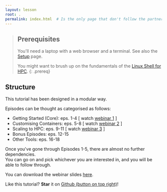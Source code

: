 ```yaml
---
layout: lesson
root: .
permalink: index.html  # Is the only page that don't follow the partner /:path/index.html
---
```



> ## Prerequisites
>
> You'll need a laptop with a web browser and a terminal. See also the [Setup](./setup.html) page.
> 
> You might want to brush up on the fundamentals of the [Linux Shell for HPC](https://pawseysc.github.io/shell-hpc/).
{: .prereq}


## Structure

This tutorial has been designed in a modular way.

Episodes can be thought as categorised as follows:
* Getting Started (Core): eps. 1-4 \[ watch [webinar 1](https://www.youtube.com/watch?v=InvDom3dec8) \]
* Customising Containers: eps. 5-8 \[ watch [webinar 2](https://www.youtube.com/watch?v=-e4nVO1vWrw) \]
* Scaling to HPC: eps. 9-11 \[ watch [webinar 3](https://www.youtube.com/watch?v=RYnWTFJdZ-Y) \]
* Bonus Episodes: eps. 12-15
* Other Tools: eps. 16-18

Once you've gone through Episodes 1-5, there are almost no further dependencies.  
You can go on and pick whichever you are interested in, and you will be able to follow through.

You can download the webinar slides [here](https://support.pawsey.org.au/documentation/download/attachments/2162899/Containers%20on%20HPC%20and%20Cloud%20with%20Singularity.pdf?api=v2).

Like this tutorial?  **Star** it on [Github (button on top right)](https://github.com/pawseySC/singularity-containers)!
